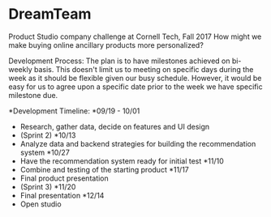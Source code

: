 # DreamTeam
Product Studio company challenge at Cornell Tech, Fall 2017
How might we make buying online ancillary products more personalized?

Development Process: The plan is to have milestones achieved on bi-weekly basis. This doesn't limit us to meeting on specific days during the week as it should be flexible given our busy schedule. However, it would be easy for us to agree upon a specific date prior to the week we have specific milestone due.

*Development Timeline:
*09/19 - 10/01
*  Research, gather data, decide on features and UI design
*  (Sprint 2)
*10/13
*  Analyze data and backend strategies for building the recommendation system
*10/27
*  Have the recommendation system ready for initial test
*11/10
*  Combine and testing of the starting product
*11/17
*  Final product presentation
*  (Sprint 3)
*11/20
*  Final presentation
*12/14
*  Open studio
